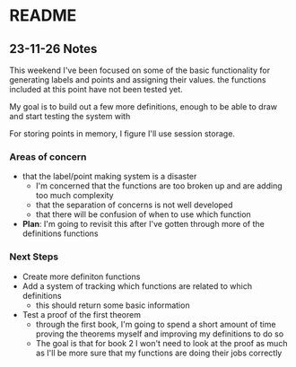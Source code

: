 # README

## 23-11-26 Notes

This weekend I've been focused on some of the basic functionality for generating labels and points and assigning their values. the functions included at this point have not been tested yet.

My goal is to build out a few more definitions, enough to be able to draw and start testing the system with

For storing points in memory, I figure I'll use session storage.

### Areas of concern

- that the label/point making system is a disaster
  - I'm concerned that the functions are too broken up and are adding too much complexity
  - that the separation of concerns is not well developed
  - that there will be confusion of when to use which function
- **Plan**: I'm going to revisit this after I've gotten through more of the definitions functions

### Next Steps

- Create more definiton functions
- Add a system of tracking which functions are related to which definitions
  - this should return some basic information
- Test a proof of the first theorem
  - through the first book, I'm going to spend a short amount of time proving the theorems myself and improving my definitions to do so
  - The goal is that for book 2 I won't need to look at the proof as much as I'll be more sure that my functions are doing their jobs correctly
